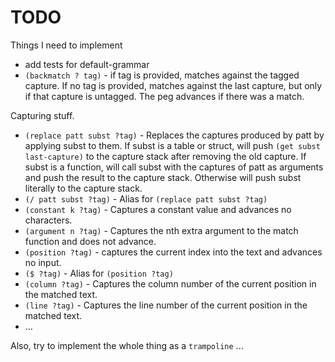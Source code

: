 # TODO

Things I need to implement

 * add tests for default-grammar
 * `(backmatch ? tag)` - if tag is provided, matches against the tagged capture. If no tag is provided, matches against the last capture, but only if that capture is untagged. The peg advances if there was a match.
 
Capturing stuff.

 * `(replace patt subst ?tag)` - Replaces the captures produced by patt by applying subst to them. If subst is a table or struct, will push `(get subst last-capture)` to the capture stack after removing the old capture. If subst is a function, will call subst with the captures of patt as arguments and push the result to the capture stack. Otherwise will push subst literally to the capture stack.
 * `(/ patt subst ?tag)` - Alias for `(replace patt subst ?tag)`
 * `(constant k ?tag)` - Captures a constant value and advances no characters.
 * `(argument n ?tag)` - Captures the nth extra argument to the match function and does not advance.
 * `(position ?tag)` - captures the current index into the text and advances no input.
 * `($ ?tag)` - Alias for `(position ?tag)`
 * `(column ?tag)` - Captures the column number of the current position in the matched text.
 * `(line ?tag)` - Captures the line number of the current position in the matched text.
 * ...

Also, try to implement the whole thing as a `trampoline` ...
